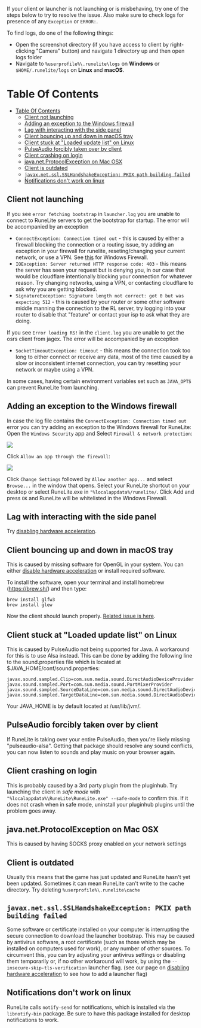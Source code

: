 If your client or launcher is not launching or is misbehaving, try one of the steps below to try to resolve the issue. Also make sure to check logs for presence of any `Exception` or `ERROR:`.

To find logs, do one of the following things:
* Open the screenshot directory (if you have access to client by right-clicking "Camera" button) and navigate 1 directory up and then open logs folder
* Navigate to `%userprofile%\.runelite\logs` on **Windows** or `$HOME/.runelite/logs` on **Linux** and **macOS**.

# Table Of Contents
- [Table Of Contents](#table-of-contents)
  - [Client not launching](#client-not-launching)
  - [Adding an exception to the Windows firewall](#adding-an-exception-to-the-windows-firewall)
  - [Lag with interacting with the side panel](#lag-with-interacting-with-the-side-panel)
  - [Client bouncing up and down in macOS tray](#client-bouncing-up-and-down-in-macos-tray)
  - [Client stuck at "Loaded update list" on Linux](#client-stuck-at-loaded-update-list-on-linux)
  - [PulseAudio forcibly taken over by client](#pulseaudio-forcibly-taken-over-by-client)
  - [Client crashing on login](#client-crashing-on-login)
  - [java.net.ProtocolException on Mac OSX](#javanetprotocolexception-on-mac-osx)
  - [Client is outdated](#client-is-outdated)
  - [`javax.net.ssl.SSLHandshakeException: PKIX path building failed`](#javaxnetsslsslhandshakeexception-pkix-path-building-failed)
  - [Notifications don't work on linux](#notifications-dont-work-on-linux)

## Client not launching

If you see `error fetching bootstrap` in `launcher.log` you are unable to connect to RuneLite servers to get the bootstrap for startup.
The error will be accompanied by an exception
- `ConnectException: Connection timed out` - this is caused by either a firewall blocking the connection or a routing issue, try adding an exception in your firewall for runelite, reseting/changing your current network, or use a VPN. See [this](https://github.com/runelite/runelite/wiki/Troubleshooting-problems-with-the-client#adding-an-exception-to-the-windows-firewall) for Windows Firewall.
- `IOException: Server returned HTTP response code: 403` - this means the server has seen your request but is denying you, in our case that would be cloudflare intentionally blocking your connection for whatever reason.  Try changing networks, using a VPN, or contacting cloudflare to ask why you are getting blocked.
- `SignatureException: Signature length not correct: got 0 but was expecting 512` - this is caused by your router or some other software middle manning the connection to the RL server, try logging into your router to disable that "feature" or contact your isp to ask what they are doing.

If you see `Error loading RS!` in the `client.log` you are unable to get the osrs client from jagex.
The error will be accompanied by an exception
- `SocketTimeoutException: timeout` - this means the connection took too long to either connect or receive any data, most of the time caused by a slow or inconsistent internet connection, you can try resetting your network or maybe using a VPN.

In some cases, having certain environment variables set such as `JAVA_OPTS` can prevent RuneLite from launching.

## Adding an exception to the Windows firewall

In case the log file contains the `ConnectException: Connection timed out` error you can try adding an exception to the Windows firewall for RuneLite:
Open the `Windows Security` app and Select `Firewall & network protection`:

![](https://user-images.githubusercontent.com/7499230/90973578-8f5bde00-e523-11ea-8259-fc2343e3b7b8.png)

Click `Allow an app through the firewall`:

![](https://user-images.githubusercontent.com/7499230/90973579-8f5bde00-e523-11ea-82e5-427fcd01df65.png)

Click `Change Settings` followed by `Allow another app...` and select `Browse...` in the window that opens. Select your RuneLite shortcut on your desktop or select RuneLite.exe in `"%localappdata%/runelite/`. Click Add and press `OK` and RuneLite will be whitelisted in the Windows Firewall.

## Lag with interacting with the side panel

Try [disabling hardware acceleration](https://github.com/runelite/runelite/wiki/Disable-Hardware-Acceleration).

## Client bouncing up and down in macOS tray

This is caused by missing software for OpenGL in your system. You can either [disable hardware acceleration](https://github.com/runelite/runelite/wiki/Disable-Hardware-Acceleration) or install required software.

To install the software, open your terminal and install homebrew (https://brew.sh/) and then type:

```
brew install glfw3
brew install glew
```

Now the client should launch properly. [Related issue is here](https://github.com/runelite/launcher/issues/17).

## Client stuck at "Loaded update list" on Linux

This is caused by PulseAudio not being supported for Java. A workaround for this is to use Alsa instead. This can be done by adding the following line to the sound.properties file which is located at $JAVA_HOME/conf/sound.properties:

```
javax.sound.sampled.Clip=com.sun.media.sound.DirectAudioDeviceProvider
javax.sound.sampled.Port=com.sun.media.sound.PortMixerProvider
javax.sound.sampled.SourceDataLine=com.sun.media.sound.DirectAudioDeviceProvider
javax.sound.sampled.TargetDataLine=com.sun.media.sound.DirectAudioDeviceProvider
```

Your JAVA_HOME is by default located at /usr/lib/jvm/<Java install here>.

## PulseAudio forcibly taken over by client

If RuneLite is taking over your entire PulseAudio, then you're likely missing "pulseaudio-alsa". Getting that package should resolve any sound conflicts, you can now listen to sounds and play music on your browser again.

## Client crashing on login

This is probably caused by a 3rd party plugin from the pluginhub. Try launching the client in *safe mode* with `"%localappdata%\RuneLite\RuneLite.exe" --safe-mode` to confirm this.
If it does not crash when in safe mode, uninstall your pluginhub plugins until the problem goes away.

## java.net.ProtocolException on Mac OSX

This is caused by having SOCKS proxy enabled on your network settings

## Client is outdated

Usually this means that the game has just updated and RuneLite hasn't yet been updated. Sometimes it can mean RuneLite can't write to the cache directory. Try deleting `%userprofile%\.runelite\cache`

## `javax.net.ssl.SSLHandshakeException: PKIX path building failed`

Some software or certificate installed on your computer is interrupting the secure connection to download the launcher bootstrap. This may be caused by antivirus software, a root certificate (such as those which may be installed on computers used for work), or any number of other sources. To circumvent this, you can try adjusting your antivirus settings or disabling them temporarily or, if no other workaround will work, by using the `--insecure-skip-tls-verification` launcher flag. (see our page on [disabling hardware acceleration](https://github.com/runelite/runelite/wiki/Disable-Hardware-Acceleration) to see how to add a launcher flag)

## Notifications don't work on linux

RuneLite calls `notify-send` for notifications, which is installed via the `libnotify-bin` package. Be sure to have this package installed for desktop notifications to work.
